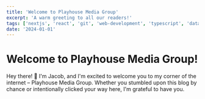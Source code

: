 ```yaml
---
title: 'Welcome to Playhouse Media Group'
excerpt: 'A warm greeting to all our readers!'
tags: ['nextjs', 'react', 'git', 'web-development', 'typescript', 'database']
date: '2024-01-01'
---
```


# Welcome to Playhouse Media Group!

Hey there! 👋 I'm Jacob, and I'm excited to welcome you to my corner of the internet – Playhouse Media Group. Whether you stumbled upon this blog by chance or intentionally clicked your way here, I'm grateful to have you.